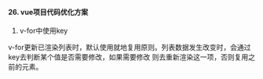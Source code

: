    #### 26. vue项目代码优化方案 

   1. v-for中使用key 

  v-for更新已渲染列表时，默认使用就地复用原则。列表数据发生改变时，会通过key去判断某个值是否需要修改，如果需要修改
  则去重新渲染这一项，否则复用之前的元素。 

  